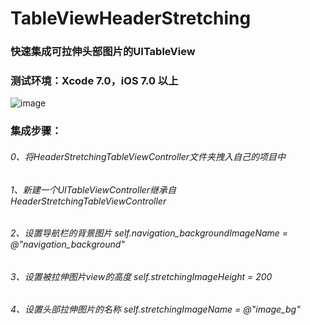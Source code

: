 # TableViewHeaderStretching

### 快速集成可拉伸头部图片的UITableView

### 测试环境：Xcode 7.0，iOS 7.0 以上

![image](http://cdn.cocimg.com/bbs/attachment/Fid_19/19_332211_32a461d161ff5de.gif)

### 集成步骤：
###### 0、将HeaderStretchingTableViewController文件夹拽入自己的项目中
###### 1、新建一个UITableViewController继承自HeaderStretchingTableViewController
###### 2、设置导航栏的背景图片 self.navigation_backgroundImageName = @"navigation_background"
###### 3、设置被拉伸图片view的高度 self.stretchingImageHeight = 200
###### 4、设置头部拉伸图片的名称 self.stretchingImageName = @"image_bg"
